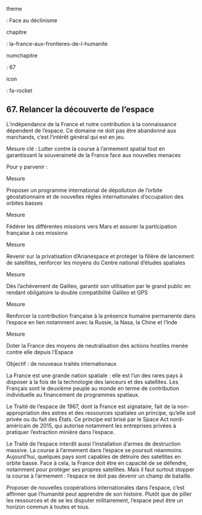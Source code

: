 theme

:   Face au déclinisme

chapitre

:   la-france-aux-frontieres-de-l-humanite

numchapitre

:   67

icon

:   fa-rocket

67\. Relancer la découverte de l’espace
----------------------------------

<div class="admonition note">

L’indépendance de la France et notre contribution à la connaissance
dépendent de l’espace. Ce domaine ne doit pas être abandonné aux
marchands, c’est l’intérêt général qui est en jeu.

</div>

Mesure clé : Lutter contre la course à l’armement spatial tout en
garantissant la souveraineté de la France face aux nouvelles menaces

Pour y parvenir :

<div class="admonition">

Mesure

Proposer un programme international de dépollution de l’orbite
géostationnaire et de nouvelles règles internationales d’occupation des
orbites basses

</div>

<div class="admonition">

Mesure

Fédérer les différentes missions vers Mars et assurer la participation
française à ces missions

</div>

<div class="admonition">

Mesure

Revenir sur la privatisation d’Arianespace et protéger la filière de
lancement de satellites, renforcer les moyens du Centre national
d’études spatiales

</div>

<div class="admonition">

Mesure

Dès l’achèvement de Galileo, garantir son utilisation par le grand
public en rendant obligatoire la double compatibilité Galileo et GPS

</div>

<div class="admonition">

Mesure

Renforcer la contribution française à la présence humaine permanente
dans l’espace en lien notamment avec la Russie, la Nasa, la Chine et
l’Inde

</div>

<div class="admonition">

Mesure

Doter la France des moyens de neutralisation des actions hostiles menée
contre elle depuis l’Espace

</div>

<div class="admonition note">

Objectif : de nouveaux traités internationaux

La France est une grande nation spatiale : elle est l’un des rares pays
à disposer à la fois de la technologie des lanceurs et des satellites.
Les Français sont le deuxième peuple au monde en terme de contribution
individuelle au financement de programmes spatiaux.

Le Traité de l’espace de 1967, dont la France est signataire, fait de la
non-appropriation des astres et des ressources spatiales un principe,
qu’elle soit privée ou du fait des États. Ce principe est brisé par le
Space Act nord-américain de 2015, qui autorise notamment les entreprises
privées à pratiquer l’extraction minière dans l’espace.

Le Traité de l’espace interdit aussi l’installation d’armes de
destruction massive. La course à l’armement dans l’espace se poursuit
néanmoins. Aujourd’hui, quelques pays sont capables de détruire des
satellites en orbite basse. Face à cela, la France doit être en capacité
de se défendre, notamment pour protéger ses propres satellites. Mais il
faut surtout stopper la course à l’armement : l’espace ne doit pas
devenir un champ de bataille.

Proposer de nouvelles coopérations internationales dans l’espace, c’est
affirmer que l’humanité peut apprendre de son histoire. Plutôt que de
piller les ressources et de se les disputer militairement, l’espace peut
être un horizon commun à toutes et tous.

</div>
